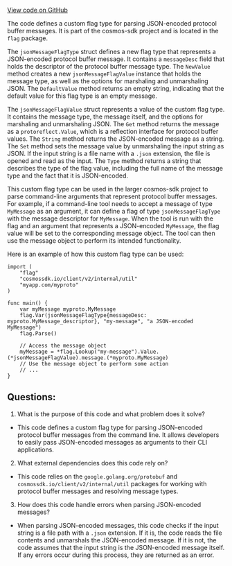 [View code on GitHub](https://github.com/cosmos/cosmos-sdk.git/client/v2/autocli/flag/message_json.go)

The code defines a custom flag type for parsing JSON-encoded protocol buffer messages. It is part of the cosmos-sdk project and is located in the `flag` package. 

The `jsonMessageFlagType` struct defines a new flag type that represents a JSON-encoded protocol buffer message. It contains a `messageDesc` field that holds the descriptor of the protocol buffer message type. The `NewValue` method creates a new `jsonMessageFlagValue` instance that holds the message type, as well as the options for marshaling and unmarshaling JSON. The `DefaultValue` method returns an empty string, indicating that the default value for this flag type is an empty message.

The `jsonMessageFlagValue` struct represents a value of the custom flag type. It contains the message type, the message itself, and the options for marshaling and unmarshaling JSON. The `Get` method returns the message as a `protoreflect.Value`, which is a reflection interface for protocol buffer values. The `String` method returns the JSON-encoded message as a string. The `Set` method sets the message value by unmarshaling the input string as JSON. If the input string is a file name with a `.json` extension, the file is opened and read as the input. The `Type` method returns a string that describes the type of the flag value, including the full name of the message type and the fact that it is JSON-encoded.

This custom flag type can be used in the larger cosmos-sdk project to parse command-line arguments that represent protocol buffer messages. For example, if a command-line tool needs to accept a message of type `MyMessage` as an argument, it can define a flag of type `jsonMessageFlagType` with the message descriptor for `MyMessage`. When the tool is run with the flag and an argument that represents a JSON-encoded `MyMessage`, the flag value will be set to the corresponding message object. The tool can then use the message object to perform its intended functionality. 

Here is an example of how this custom flag type can be used:

```
import (
    "flag"
    "cosmossdk.io/client/v2/internal/util"
    "myapp.com/myproto"
)

func main() {
    var myMessage myproto.MyMessage
    flag.Var(jsonMessageFlagType{messageDesc: myproto.MyMessage_descriptor}, "my-message", "a JSON-encoded MyMessage")
    flag.Parse()

    // Access the message object
    myMessage = *flag.Lookup("my-message").Value.(*jsonMessageFlagValue).message.(*myproto.MyMessage)
    // Use the message object to perform some action
    // ...
}
```
## Questions: 
 1. What is the purpose of this code and what problem does it solve?
- This code defines a custom flag type for parsing JSON-encoded protocol buffer messages from the command line. It allows developers to easily pass JSON-encoded messages as arguments to their CLI applications.

2. What external dependencies does this code rely on?
- This code relies on the `google.golang.org/protobuf` and `cosmossdk.io/client/v2/internal/util` packages for working with protocol buffer messages and resolving message types.

3. How does this code handle errors when parsing JSON-encoded messages?
- When parsing JSON-encoded messages, this code checks if the input string is a file path with a `.json` extension. If it is, the code reads the file contents and unmarshals the JSON-encoded message. If it is not, the code assumes that the input string is the JSON-encoded message itself. If any errors occur during this process, they are returned as an error.